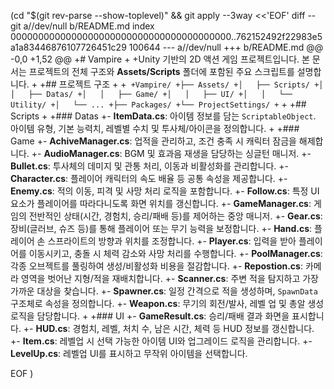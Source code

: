  (cd "$(git rev-parse --show-toplevel)" && git apply --3way <<'EOF' 
diff --git a//dev/null b/README.md
index 0000000000000000000000000000000000000000..762152492f22983e5a1a83446876107726451c29 100644
--- a//dev/null
+++ b/README.md
@@ -0,0 +1,52 @@
+# Vampire
+
+Unity 기반의 2D 액션 게임 프로젝트입니다. 본 문서는 프로젝트의 전체 구조와 **Assets/Scripts** 폴더에 포함된 주요 스크립트를 설명합니다.
+
+## 프로젝트 구조
+
+```
+Vampire/
+├── Assets/
+│   ├── Scripts/
+│   │   ├── Datas/
+│   │   ├── Game/
+│   │   ├── UI/
+│   │   └── Utility/
+│   └── ...
+├── Packages/
+└── ProjectSettings/
+```
+
+## Scripts
+
+### Datas
+- **ItemData.cs**: 아이템 정보를 담는 `ScriptableObject`. 아이템 유형, 기본 능력치, 레벨별 수치 및 투사체/아이콘을 정의합니다.
+
+### Game
+- **AchiveManager.cs**: 업적을 관리하고, 조건 충족 시 캐릭터 잠금을 해제합니다.
+- **AudioManager.cs**: BGM 및 효과음 재생을 담당하는 싱글턴 매니저.
+- **Bullet.cs**: 투사체의 데미지 및 관통 처리, 이동과 비활성화를 관리합니다.
+- **Character.cs**: 플레이어 캐릭터의 속도 배율 등 공통 속성을 제공합니다.
+- **Enemy.cs**: 적의 이동, 피격 및 사망 처리 로직을 포함합니다.
+- **Follow.cs**: 특정 UI 요소가 플레이어를 따라다니도록 화면 위치를 갱신합니다.
+- **GameManager.cs**: 게임의 전반적인 상태(시간, 경험치, 승리/패배 등)를 제어하는 중앙 매니저.
+- **Gear.cs**: 장비(글러브, 슈즈 등)를 통해 플레이어 또는 무기 능력을 보정합니다.
+- **Hand.cs**: 플레이어 손 스프라이트의 방향과 위치를 조정합니다.
+- **Player.cs**: 입력을 받아 플레이어를 이동시키고, 충돌 시 체력 감소와 사망 처리를 수행합니다.
+- **PoolManager.cs**: 각종 오브젝트를 풀링하여 생성/비활성화 비용을 절감합니다.
+- **Repostion.cs**: 카메라 영역을 벗어난 지형/적을 재배치합니다.
+- **Scanner.cs**: 주변 적을 탐지하고 가장 가까운 대상을 찾습니다.
+- **Spawner.cs**: 일정 간격으로 적을 생성하며, `SpawnData` 구조체로 속성을 정의합니다.
+- **Weapon.cs**: 무기의 회전/발사, 레벨 업 및 총알 생성 로직을 담당합니다.
+
+### UI
+- **GameResult.cs**: 승리/패배 결과 화면을 표시합니다.
+- **HUD.cs**: 경험치, 레벨, 처치 수, 남은 시간, 체력 등 HUD 정보를 갱신합니다.
+- **Item.cs**: 레벨업 시 선택 가능한 아이템 UI와 업그레이드 로직을 관리합니다.
+- **LevelUp.cs**: 레벨업 UI를 표시하고 무작위 아이템을 선택합니다.
 
EOF
)
